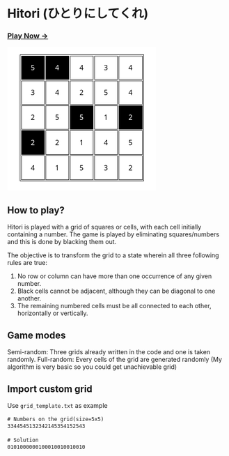 Hitori (ひとりにしてくれ)
========

### [Play Now &rarr;](https://m4d4rchy.github.io/hitori/)

![](img/1.png)


How to play?
------------------
Hitori is played with a grid of squares or cells, with each cell initially containing a number. The game is played by eliminating squares/numbers and this is done by blacking them out. 

The objective is to transform the grid to a state wherein all three following rules are true:

1. No row or column can have more than one occurrence of any given number.
2. Black cells cannot be adjacent, although they can be diagonal to one another.
3. The remaining numbered cells must be all connected to each other, horizontally or vertically.


Game modes
------------------
Semi-random: Three grids already written in the code and one is taken randomly.
Full-random: Every cells of the grid are generated randomly (My algorithm is very basic so you could get unachievable grid)

Import custom grid
------------------
Use ```grid_template.txt``` as example

```
# Numbers on the grid(size=5x5)
3344545132342145354152543

# Solution
0101000000100010010010010
```
